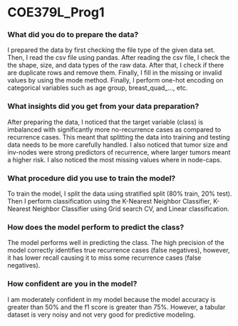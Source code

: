 # COE379L_Prog1

<h3>What did you do to prepare the data?</h3>
I prepared the data by first checking the file type of the given data set. Then, I read the csv file using pandas. After reading the csv file, I check the the shape, size, and data types of the raw data. After that, I check if there are duplicate rows and remove them. Finally, I fill in the missing or invalid values by using the mode method. Finally, I perform one-hot encoding on categorical variables such as age group, breast_quad_..., etc. 

<h3>What insights did you get from your data preparation?</h3>
After preparing the data, I noticed that the target variable (class) is imbalanced with significantly more no-recurrence cases as compared to recurrence cases. This meant that splitting the data into training and testing data needs to be more carefully handled. I also noticed that tumor size and inv-nodes were strong predictors of recurrence, where larger tumors meant a higher risk. I also noticed the most missing values where in node-caps. 

<h3>What procedure did you use to train the model?</h3>
To train the model, I split the data using stratified split (80% train, 20% test). Then I perform classification using the K-Nearest Neighbor Classifier, K-Nearest Neighbor Classifier using Grid search CV, and Linear classification. 

<h3>How does the model perform to predict the class?</h3>
The model performs well in predicting the class. The high precision of the model correctly identifies true recurrence cases (false negatives), however, it has lower recall causing it to miss some recurrence cases (false negatives). 

<h3>How confident are you in the model?</h3>
I am moderately confident in my model because the model accuracy is greater than 50% and the f1 score is greater than 75%. However, a tabular dataset is very noisy and not very good for predictive modeling. 
